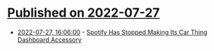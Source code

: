 # [Published on 2022-07-27](index.md)

* [2022-07-27, 16:06:00](https://tech.slashdot.org/story/22/07/27/161205/spotify-has-stopped-making-its-car-thing-dashboard-accessory?utm_source=rss1.0mainlinkanon&utm_medium=feed) - [Spotify Has Stopped Making Its Car Thing Dashboard Accessory](https://tech.slashdot.org/story/22/07/27/161205/spotify-has-stopped-making-its-car-thing-dashboard-accessory?utm_source=rss1.0mainlinkanon&utm_medium=feed)
